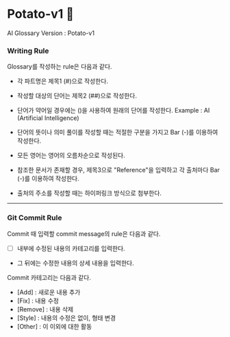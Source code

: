 # Potato-v1 :potato:
AI Glossary Version : Potato-v1

### Writing Rule

Glossary를 작성하는 rule은 다음과 같다.

- 각 파트명은 제목1 (#)으로 작성한다.

- 작성할 대상의 단어는 제목2 (##)으로 작성한다.
- 단어가 약어일 경우에는 ()을 사용하여 원래의 단어를 작성한다.
  Example : AI (Artificial Intelligence)

- 단어의 뜻이나 의미 풀이를 작성할 때는 적절한 구분을 가지고 Bar (-)를 이용하여 작성한다.

- 모든 영어는 영어의 오름차순으로 작성된다.

- 참조한 문서가 존재할 경우, 제목3으로 "Reference"을 입력하고 각 출처마다 Bar (-)를 이용하여 작성한다.
- 출처의 주소를 작성할 때는 하이퍼링크 방식으로 첨부한다.

---

### Git Commit Rule

Commit 때 입력할 commit message의 rule은 다음과 같다.

- [  ] 내부에 수정된 내용의 카테고리를 입력한다.
- 그 뒤에는 수정한 내용의 상세 내용을 입력한다.

Commit 카테고리는 다음과 같다.

- [Add] : 새로운 내용 추가
- [Fix] :  내용 수정
- [Remove] : 내용 삭제
- [Style] : 내용의 수정은 없이, 형태 변경
- [Other] : 이 이외에 대한 활동

